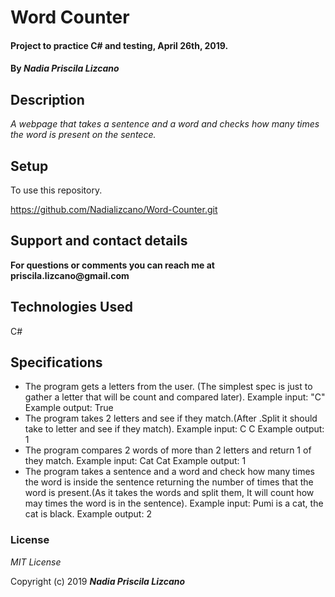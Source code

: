 # Word Counter

#### Project to practice C# and testing, April 26th, 2019.

#### By _**Nadia Priscila Lizcano**_

## Description

_A webpage that takes a sentence and a word and checks how many times the word is present on the sentece._

## Setup

To use this repository.

https://github.com/Nadializcano/Word-Counter.git

## Support and contact details

__For questions or comments you can reach me at priscila.lizcano@gmail.com__

## Technologies Used
C#


## Specifications

* The program gets a letters from the user. (The simplest spec is just to gather a letter that will be count and compared later).
Example input: "C"
Example output: True
* The program takes 2 letters and see if they match.(After .Split it should take to letter and see if they match).
Example input: C C
Example output: 1
* The program compares 2 words of more than 2 letters and return 1 of they match.
Example input: Cat Cat
Example output: 1
* The program takes a sentence and a word and check how many times the word is inside the sentence returning the number of times that the word is present.(As it takes the words and split them, It will count how may times the word is in the sentence).
Example input: Pumi is a cat, the cat is black.
Example output: 2

### License

*MIT License*

Copyright (c) 2019 **_Nadia Priscila Lizcano_**
